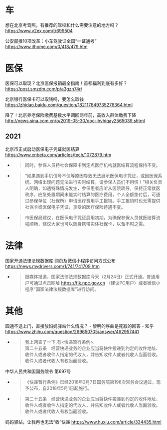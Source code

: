 
# 车

想在北京考驾照，有推荐的驾校和什么需要注意的地方吗？ https://www.v2ex.com/t/699504

公安部推10项改革：小车驾驶证全国“一证通考” https://www.ithome.com/0/418/479.htm

# 医保

医保可以取现？北京医保报销最全指南！首都福利到底有多好？ https://post.smzdm.com/p/a3gzn74r/

北京银行医保卡可以取钱吗，要怎么取钱 https://zhidao.baidu.com/question/182117649735276364.html

降了！北京养老保险缴费基数水平调回两年前，高收入群体缴费下降 http://news.sina.com.cn/o/2019-05-30/doc-ihvhiqay2565039.shtml

## 2021

北京市正式启动医保电子凭证就医结算 https://www.cnbeta.com/articles/tech/1072879.htm
- > 同时，参保人员持社会保障卡到定点医疗机构就医结算流程保持不变。
- > “如果遇到手机信号不佳等原因导致无法展示医保电子凭证，或因医保系统、网络出现问题无法进行实时结算，请参保人员们不用慌！”相关负责人明确，如遇特殊情况发生，参保患者应听从医院疏导，保持正常就医秩序。应急处置期间未能实时结算的医疗费用，个人全额垫付后，可通过参保单位（社保所）申请医疗费用手工报销。手工报销时也无需提供社保卡或医保电子凭证，享受的医疗保险待遇不变。
- > 市医保局建议，在医保电子凭证启用初期，为确保参保人员就医结算流程顺畅，建议大家也可以随身携带实体社保卡，以备不时之需。

# 法律

国家开通法律法规数据库 网页及微信小程序访问方式公布 https://news.mydrivers.com/1/741/741709.htm
- > 据媒体报道，国家法律法规数据库今天（2月24日）正式开通。普通用户可通过点击网址 https://flk.npc.gov.cn （建议PC用户）或者微信小程序“国家法律法规数据库”进行访问。

# 其他

圆通不送上门，直接放妈妈驿站什么情况？ - 黎明的序曲是死寂的回答 - 知乎 https://www.zhihu.com/question/269650705/answer/462957441
- > 我上网查了一下,有<快递暂行条例>. <br> 第二十五条　经营快递业务的企业应当将快件投递到约定的收件地址、收件人或者收件人指定的代收人，并告知收件人或者代收人当面验收。收件人或者代收人有权当面验收。

中华人民共和国国务院令 第697号
- >《快递暂行条例》已经2018年2月7日国务院第198次常务会议通过，现予公布，自2018年5月1日起施行。
- > 第二十五条　经营快递业务的企业应当将快件投递到约定的收件地址、收件人或者收件人指定的代收人，并告知收件人或者代收人当面验收。收件人或者代收人有权当面验收。

妈妈驿站，让我再也无法“收”快递 https://www.huxiu.com/article/334435.html

